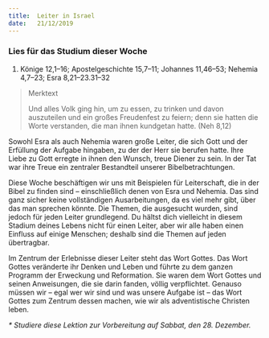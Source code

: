 ```yaml
---
title:  Leiter in Israel
date:   21/12/2019
---
```


### Lies für das Studium dieser Woche
1. Könige 12,1–16; Apostelgeschichte 15,7–11; Johannes 11,46–53; Nehemia 4,7–23; Esra 8,21–23.31–32

> <p>Merktext</p>
> Und alles Volk ging hin, um zu essen, zu trinken und davon auszuteilen und ein großes Freudenfest zu feiern; denn sie hatten die Worte verstanden, die man ihnen kundgetan hatte. (Neh 8,12)

Sowohl Esra als auch Nehemia waren große Leiter, die sich Gott und der Erfüllung der Aufgabe hingaben, zu der der Herr sie berufen hatte. Ihre Liebe zu Gott erregte in ihnen den Wunsch, treue Diener zu sein. In der Tat war ihre Treue ein zentraler Bestandteil unserer Bibelbetrachtungen.

Diese Woche beschäftigen wir uns mit Beispielen für Leiterschaft, die in der Bibel zu finden sind – einschließlich denen von Esra und Nehemia. Das sind ganz sicher keine vollständigen Ausarbeitungen, da es viel mehr gibt, über das man sprechen könnte. Die Themen, die ausgesucht wurden, sind jedoch für jeden Leiter grundlegend. Du hältst dich vielleicht in diesem Stadium deines Lebens nicht für einen Leiter, aber wir alle haben einen Einfluss auf einige Menschen; deshalb sind die Themen auf jeden übertragbar.

Im Zentrum der Erlebnisse dieser Leiter steht das Wort Gottes. Das Wort Gottes veränderte ihr Denken und Leben und führte zu dem ganzen Programm der Erweckung und Reformation. Sie waren dem Wort Gottes und seinen Anweisungen, die sie darin fanden, völlig verpflichtet. Genauso müssen wir – egal wer wir sind und was unsere Aufgabe ist – das Wort Gottes zum Zentrum dessen machen, wie wir als adventistische Christen leben.

_* Studiere diese Lektion zur Vorbereitung auf Sabbat, den 28. Dezember._
